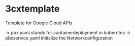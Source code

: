 # 3cxtemplate
Template for Google Cloud APIs

-> pbx.yaml stands for cantainerdeployment in kuberntes
-> pbxservice.yaml initialize the Networkconfiguration
